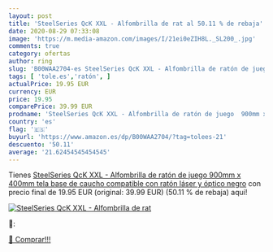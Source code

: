 ```yaml
---
layout: post
title: 'SteelSeries QcK XXL - Alfombrilla de rat al 50.11 % de rebaja'
date: 2020-08-29 07:33:08
image: 'https://m.media-amazon.com/images/I/21ei0eZIH8L._SL200_.jpg'
comments: true
category: ofertas
author: ring
slug: 'B00WAA2704-es SteelSeries QcK XXL - Alfombrilla de ratón de juego 900mm...'
tags: [ 'tole.es','ratón', ]
actualPrice: 19.95 EUR
currency: EUR
price: 19.95
comparePrice: 39.99 EUR
prodname: 'SteelSeries QcK XXL - Alfombrilla de ratón de juego  900mm x 400mm  tela  base de caucho  compatible con ratón láser y óptico  negro'
country: 'es'
flag: '🇪🇸'
buyurl: 'https://www.amazon.es/dp/B00WAA2704/?tag=tolees-21'
descuento: '50.11'
average: '21.62454545454545'
---
```


Tienes [SteelSeries QcK XXL - Alfombrilla de ratón de juego  900mm x 400mm  tela  base de caucho  compatible con ratón láser y óptico  negro](https://www.amazon.es/dp/B00WAA2704/?tag=tolees-21) con precio final de  19.95 EUR (original: 39.99 EUR) (50.11 %  de rebaja) aqui!

[![SteelSeries QcK XXL - Alfombrilla de rat](https://m.media-amazon.com/images/I/21ei0eZIH8L._SL200_.jpg)](https://www.amazon.es/dp/B00WAA2704/?tag=tolees-21)

🔎:


[🛒 Comprar!!!](https://www.amazon.es/dp/B00WAA2704/?tag=tolees-21)
